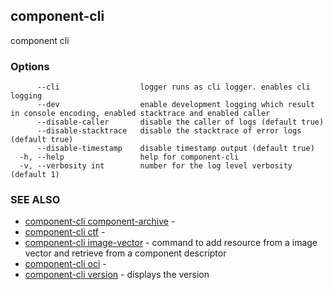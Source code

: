 ## component-cli

component cli

### Options

```
      --cli                  logger runs as cli logger. enables cli logging
      --dev                  enable development logging which result in console encoding, enabled stacktrace and enabled caller
      --disable-caller       disable the caller of logs (default true)
      --disable-stacktrace   disable the stacktrace of error logs (default true)
      --disable-timestamp    disable timestamp output (default true)
  -h, --help                 help for component-cli
  -v, --verbosity int        number for the log level verbosity (default 1)
```

### SEE ALSO

* [component-cli component-archive](component-cli_component-archive.md)	 - 
* [component-cli ctf](component-cli_ctf.md)	 - 
* [component-cli image-vector](component-cli_image-vector.md)	 - command to add resource from a image vector and retrieve from a component descriptor
* [component-cli oci](component-cli_oci.md)	 - 
* [component-cli version](component-cli_version.md)	 - displays the version

